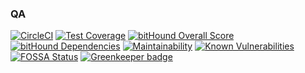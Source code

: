 <!--- source qa rewrite begin -->
### QA
[![CircleCI](https://circleci.com/gh/311ecode/dsl-toolkit/tree/master.svg?style=svg)](https://circleci.com/gh/311ecode/dsl-toolkit/tree/master)
[![Test Coverage](https://api.codeclimate.com/v1/badges/d3fce811aecbe5c73ffb/test_coverage)](https://codeclimate.com/github/311ecode/dsl-toolkit/test_coverage)
[![bitHound Overall Score](https://www.bithound.io/github/311ecode/dsl-toolkit/badges/score.svg)](https://www.bithound.io/github/311ecode/dsl-toolkit)
[![bitHound Dependencies](https://www.bithound.io/github/311ecode/dsl-toolkit/badges/dependencies.svg)](https://www.bithound.io/github/311ecode/dsl-toolkit/master/dependencies/npm)
[![Maintainability](https://api.codeclimate.com/v1/badges/d3fce811aecbe5c73ffb/maintainability)](https://codeclimate.com/github/311ecode/dsl-toolkit/maintainability)
[![Known Vulnerabilities](https://snyk.io/test/github/311ecode/dsl-toolkit/badge.svg?targetFile=package.json)](https://snyk.io/test/github/311ecode/dsl-toolkit?targetFile=package.json)
[![FOSSA Status](https://app.fossa.io/api/projects/git%2Bgithub.com%2Fvidaxl-com%2Fdsl-toolkit.svg?type=shield)](https://app.fossa.io/projects/git%2Bgithub.com%2Fvidaxl-com%2Fdsl-toolkit?ref=badge_shield)
[![Greenkeeper badge](https://badges.greenkeeper.io/311ecode/dsl-toolkit.svg)](https://greenkeeper.io/)
<!--- source qa rewrite end -->
